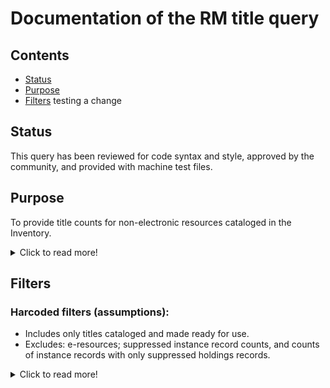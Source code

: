 # Documentation of the RM title query

## Contents
* [Status](https://github.com/LM-15/falltest/blob/main/README.md#status)
* [Purpose](https://github.com/LM-15/falltest/blob/main/README.md#purpose)
* [Filters](https://github.com/LM-15/falltest/blob/main/README.md#hardcoded-filters-assumptions)
testing a change


## Status
This query has been reviewed for code syntax and style, approved by the community, and provided with machine test files.

## Purpose
To provide title counts for non-electronic resources cataloged in the Inventory.  

<details>
  <summary>Click to read more!</summary>
  
  * Provides unique title counts (i.e., only one count if more than one copy/subscription).  See assumptions and filters available below. Note that it is It is generally assumed that if you need a holdings count as of a certain date, you take it on that date; while you can use processing dates to exclude items newly added after a certain date, you cannot get back titles that were withdrawn or transferred through this query. Local and national definitions can be updated from year to year; be sure to review for needed changes.
  </details>
  
  ## Filters
  
  ### Harcoded filters (assumptions):
* Includes only titles cataloged and made ready for use.
* Excludes: e-resources; suppressed instance record counts, and counts of instance records with only suppressed holdings records.  

<details>
  <summary>Click to read more!</summary>
  
  * Each instance has a holdings record.  Each holdings record has a permanent location.
  * Excludes suppressed instance records (instance discovery suppress value is “true”)
  * [When this field becomes available:] Excludes instance record that do not have at least one holdings record not suppressed (all holdings discovery suppress values are “true”)
  * Includes counts of titles cataloged and made ready for use (records with instance statuses names of “cataloged” or “batch loaded”).  Note that if  your institution sets an instance statuses name for unpurchased patron driven acquisition items, they can be excluded in this way.  [This hard coded filter not currently set because of a lack of test data]
  * Excludes instance records with instance format names of “computer – online resource” or “ISNULL.”  And excludes instance records with holdings library names of “Online” or “ISNULL.”  (Online resource counts are excluded even if tracked in the Inventory; see the ERM queries for online titles held counts. Each reporter must know where her/his institution’s various resources are tracked and find the needed reports as appropriate, adding together counts if needed, and avoiding any duplication if possible.)
  </details>
  

